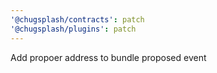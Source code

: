 ```yaml
---
'@chugsplash/contracts': patch
'@chugsplash/plugins': patch
---
```


Add propoer address to bundle proposed event
